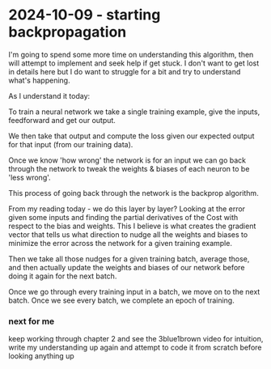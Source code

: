 # 2024-10-09 - starting backpropagation
I'm going to spend some more time on understanding this algorithm, then will attempt to implement and seek help if get stuck. I don't want to get lost in details here but I do want to struggle for a bit and try to understand what's happening.

As I understand it today:

To train a neural network we take a single training example, give the inputs, feedforward and get our output.

We then take that output and compute the loss given our expected output for that input (from our training data).

Once we know 'how wrong' the network is for an input we can go back through the network to tweak the weights & biases of each neuron to be 'less wrong'.

This process of going back through the network is the backprop algorithm.

From my reading today - we do this layer by layer? Looking at the error given some inputs and finding the partial derivatives of the Cost with respect to the bias and weights. This I believe is what creates the gradient vector that tells us what direction to nudge all the weights and biases to minimize the error across the network for a given training example.

Then we take all those nudges for a given training batch, average those, and then actually update the weights and biases of our network before doing it again for the next batch.

Once we go through every training input in a batch, we move on to the next batch. Once we see every batch, we complete an epoch of training.

### next for me
keep working through chapter 2 and see the 3blue1brown video for intuition, write my understanding up again and attempt to code it from scratch before looking anything up

